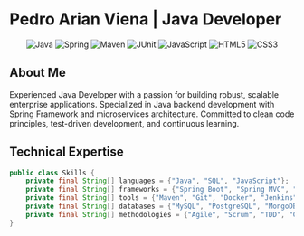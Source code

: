 # Pedro Arian Viena | Java Developer

<div align="center">
  <img src="https://img.shields.io/badge/Java-ED8B00?style=for-the-badge&logo=openjdk&logoColor=white" alt="Java"/>
  <img src="https://img.shields.io/badge/Spring-6DB33F?style=for-the-badge&logo=spring&logoColor=white" alt="Spring"/>
  <img src="https://img.shields.io/badge/Maven-C71A36?style=for-the-badge&logo=apache-maven&logoColor=white" alt="Maven"/>
  <img src="https://img.shields.io/badge/JUnit5-25A162?style=for-the-badge&logo=junit5&logoColor=white" alt="JUnit"/>
  <img src="https://img.shields.io/badge/JavaScript-F7DF1E?style=for-the-badge&logo=javascript&logoColor=black" alt="JavaScript"/>
  <img src="https://img.shields.io/badge/HTML5-E34F26?style=for-the-badge&logo=html5&logoColor=white" alt="HTML5"/>
  <img src="https://img.shields.io/badge/CSS3-1572B6?style=for-the-badge&logo=css3&logoColor=white" alt="CSS3"/>
</div>

## About Me

Experienced Java Developer with a passion for building robust, scalable enterprise applications. Specialized in Java backend development with Spring Framework and microservices architecture. Committed to clean code principles, test-driven development, and continuous learning.

## Technical Expertise

```java
public class Skills {
    private final String[] languages = {"Java", "SQL", "JavaScript"};
    private final String[] frameworks = {"Spring Boot", "Spring MVC", "Hibernate", "JUnit"};
    private final String[] tools = {"Maven", "Git", "Docker", "Jenkins"};
    private final String[] databases = {"MySQL", "PostgreSQL", "MongoDB"};
    private final String[] methodologies = {"Agile", "Scrum", "TDD", "CI/CD"};
}
